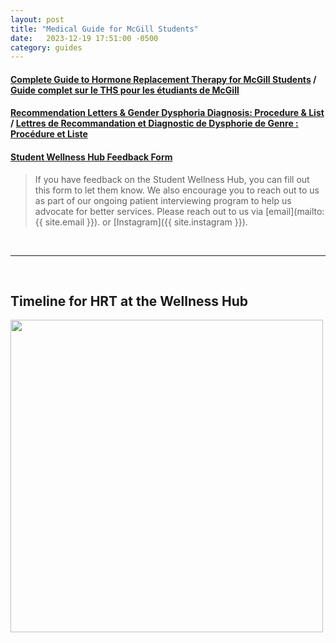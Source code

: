 ```yaml
---
layout: post
title: "Medical Guide for McGill Students"
date:   2023-12-19 17:51:00 -0500
category: guides
---
```




#### [Complete Guide to Hormone Replacement Therapy for McGill Students](https://docs.google.com/document/d/1Z0640BuOA4BcWed71w3FqYiCxIIXNpG68Tx26775TDk) / [Guide complet sur le THS pour les étudiants de McGill](https://docs.google.com/document/d/1iP7DGOKvxkW3tQRpVOd26nbq9Cy2S7PvIl9gmWxXFIk)

#### [Recommendation Letters & Gender Dysphoria Diagnosis: Procedure & List](https://docs.google.com/document/d/1QtC4NH0YoKTqmOydDV_89G4fNKE9Kdd_7XjrreP5vuA) / [Lettres de Recommandation et Diagnostic de Dysphorie de Genre : Procédure et Liste](https://docs.google.com/document/d/1moXCps1UhpVFeEdVHNBzhl6IUC5CCpqcokuU-bia3bs)

#### [Student Wellness Hub Feedback Form](https://www.mcgill.ca/wellness-hub/student-wellness-hub-feedback-form)
> If you have feedback on the Student Wellness Hub, you can fill out this form to let them know. We also encourage you to reach out to us as part of our ongoing patient interviewing program to help us advocate for better services. Please reach out to us via [email](mailto:{{ site.email }}). or [Instagram]({{ site.instagram }}).
<br>

---

<br>


## Timeline for HRT at the Wellness Hub

<img src="{{ site.baseurl }}/assets/hrt_steps_infographic.png" width=500>


